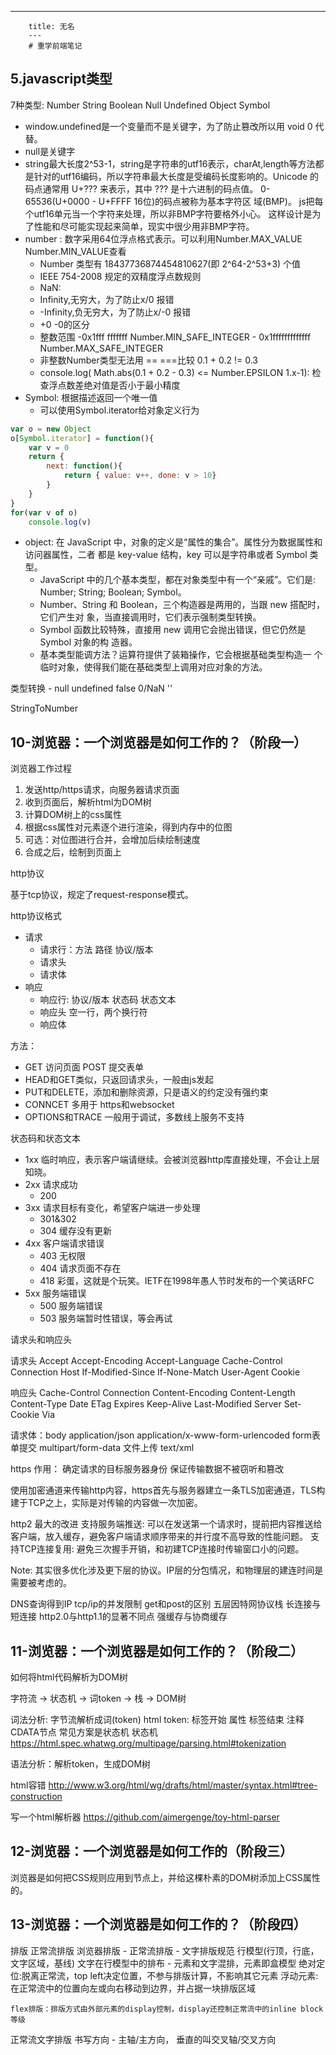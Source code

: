 ---
        title: 无名
        ---
        # 重学前端笔记


## 5.javascript类型

7种类型: Number String Boolean Null Undefined Object Symbol

- window.undefined是一个变量而不是关键字，为了防止篡改所以用 void 0 代替。
- null是关键字
- string最大长度2^53-1，string是字符串的utf16表示，charAt,length等方法都是针对的utf16编码，所以字符串最大长度是受编码长度影响的。Unicode 的码点通常用 U+??? 来表示，其中 ??? 是十六进制的码点值。 0-65536(U+0000 - U+FFFF 16位)的码点被称为基本字符区 域(BMP)。 js把每个utf16单元当一个字符来处理，所以非BMP字符要格外小心。  这样设计是为了性能和尽可能实现起来简单，现实中很少用非BMP字符。
- number : 数字采用64位浮点格式表示。可以利用Number.MAX_VALUE Number.MIN_VALUE查看
    - Number 类型有 18437736874454810627(即 2^64-2^53+3) 个值
    - IEEE 754-2008 规定的双精度浮点数规则
    - NaN: 
    - Infinity,无穷大，为了防止x/0 报错
    - -Infinity,负无穷大，为了防止x/-0 报错
    - +0 -0的区分
    - 整数范围 -0x1fff fffffff Number.MIN_SAFE_INTEGER - 0x1fffffffffffff Number.MAX_SAFE_INTEGER
    - 非整数Number类型无法用 == ===比较 0.1 + 0.2 != 0.3
    - console.log( Math.abs(0.1 + 0.2 - 0.3) <= Number.EPSILON 1.x-1): 检查浮点数差绝对值是否小于最小精度
- Symbol: 根据描述返回一个唯一值
    - 可以使用Symbol.iterator给对象定义行为 

```js
var o = new Object
o[Symbol.iterator] = function(){
    var v = 0
    return {
        next: function(){
            return { value: v++, done: v > 10}
        }
    }
}
for(var v of o)
    console.log(v)
```

- object: 在 JavaScript 中，对象的定义是“属性的集合”。属性分为数据属性和访问器属性，二者 都是 key-value 结构，key 可以是字符串或者 Symbol 类型。
    - JavaScript 中的几个基本类型，都在对象类型中有一个“亲戚”。它们是: Number; String; Boolean; Symbol。
    - Number、String 和 Boolean，三个构造器是两用的，当跟 new 搭配时，它们产生对 象，当直接调用时，它们表示强制类型转换。
    - Symbol 函数比较特殊，直接用 new 调用它会抛出错误，但它仍然是 Symbol 对象的构 造器。
    - 基本类型能调方法？运算符提供了装箱操作，它会根据基础类型构造一 个临时对象，使得我们能在基础类型上调用对应对象的方法。

类型转换 
    - null undefined false  0/NaN  ''


StringToNumber



## 10-浏览器：一个浏览器是如何工作的？（阶段一）

浏览器工作过程
1. 发送http/https请求，向服务器请求页面
2. 收到页面后，解析html为DOM树
3. 计算DOM树上的css属性
4. 根据css属性对元素逐个进行渲染，得到内存中的位图
5. 可选：对位图进行合并，会增加后续绘制速度
6. 合成之后，绘制到页面上

http协议

基于tcp协议，规定了request-response模式。

http协议格式

- 请求
    - 请求行：方法 路径 协议/版本
    - 请求头
    - 请求体
- 响应
    - 响应行: 协议/版本 状态码 状态文本
    - 响应头         空一行，两个换行符
    - 响应体

方法：
- GET 访问页面 POST 提交表单
- HEAD和GET类似，只返回请求头，一般由js发起
- PUT和DELETE，添加和删除资源，只是语义的约定没有强约束
- CONNCET 多用于 https和websocket
- OPTIONS和TRACE 一般用于调试，多数线上服务不支持

状态码和状态文本
- 1xx 临时响应，表示客户端请继续。会被浏览器http库直接处理，不会让上层知晓。
- 2xx 请求成功
    - 200
- 3xx 请求目标有变化，希望客户端进一步处理
    - 301&302
    - 304 缓存没有更新
- 4xx 客户端请求错误
    - 403 无权限
    - 404 请求页面不存在
    - 418 彩蛋，这就是个玩笑。IETF在1998年愚人节时发布的一个笑话RFC
- 5xx 服务端错误
    - 500 服务端错误
    - 503 服务端暂时性错误，等会再试

请求头和响应头

请求头
Accept
Accept-Encoding
Accept-Language
Cache-Control
Connection
Host
If-Modified-Since
If-None-Match
User-Agent
Cookie

响应头
Cache-Control
Connection
Content-Encoding
Content-Length
Content-Type
Date
ETag
Expires
Keep-Alive
Last-Modified
Server
Set-Cookie
Via

请求体：body
application/json
application/x-www-form-urlencoded  form表单提交
multipart/form-data  文件上传
text/xml

https 作用：
确定请求的目标服务器身份
保证传输数据不被窃听和篡改

使用加密通道来传输http内容，https首先与服务器建立一条TLS加密通道，TLS构建于TCP之上，实际是对传输的内容做一次加密。

http2 最大的改进
支持服务端推送: 可以在发送第一个请求时，提前把内容推送给客户端，放入缓存，避免客户端请求顺序带来的并行度不高导致的性能问题。
支持TCP连接复用: 避免三次握手开销，和初建TCP连接时传输窗口小的问题。

Note: 其实很多优化涉及更下层的协议。IP层的分包情况，和物理层的建连时间是需要被考虑的。

DNS查询得到IP
tcp/ip的并发限制
get和post的区别
五层因特网协议栈
长连接与短连接
http2.0与http1.1的显著不同点
强缓存与协商缓存

## 11-浏览器：一个浏览器是如何工作的？（阶段二）

如何将html代码解析为DOM树

字符流 -> 状态机 -> 词token -> 栈 -> DOM树

词法分析: 字节流解析成词(token)
html token: 标签开始 属性 标签结束 注释  CDATA节点
常见方案是状态机
状态机  https://html.spec.whatwg.org/multipage/parsing.html#tokenization

语法分析：解析token，生成DOM树

html容错 http://www.w3.org/html/wg/drafts/html/master/syntax.html#tree-construction


写一个html解析器 https://github.com/aimergenge/toy-html-parser

## 12-浏览器：一个浏览器是如何工作的（阶段三）

浏览器是如何把CSS规则应用到节点上，并给这棵朴素的DOM树添加上CSS属性的。


## 13-浏览器：一个浏览器是如何工作的？（阶段四）

排版
正常流排版
浏览器排版
    - 正常流排版
    - 文字排版规范 行模型(行顶，行底，文字区域，基线)  文字在行模型中的排布
    - 元素和文字混排，元素即盒模型
    绝对定位:脱离正常流，top left决定位置，不参与排版计算，不影响其它元素
    浮动元素: 在正常流中的位置向左或向右移动到边界，并占据一块排版区域

    flex排版：排版方式由外部元素的display控制，display还控制正常流中的inline block等级

正常流文字排版
书写方向 - 主轴/主方向， 垂直的叫交叉轴/交叉方向
